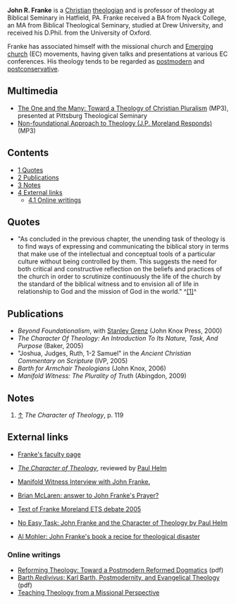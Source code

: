 **John R. Franke** is a [Christian](Christian "Christian")
[theologian](Theologian "Theologian") and is professor of theology
at Biblical Seminary in Hatfield, PA. Franke received a BA from
Nyack College, an MA from Biblical Theological Seminary, studied at
Drew University, and received his D.Phil. from the University of
Oxford.

Franke has associated himself with the missional church and
[Emerging church](Emerging_church "Emerging church") (EC)
movements, having given talks and presentations at various EC
conferences. His theology tends to be regarded as
[postmodern](Postmodern "Postmodern") and
[postconservative](Postconservative "Postconservative").


## Multimedia

-   [The One and the Many: Toward a Theology of Christian Pluralism](http://www.ptsstudents.org/ptsaudio/special/ecc/03_lecture.mp3)
    (MP3), presented at Pittsburg Theological Seminary
-   [Non-foundational Approach to Theology (J.P. Moreland Responds)](http://ibri.org/MP3/2006-Franke-Moreland.mp3)
    (MP3)

## Contents

-   [1 Quotes](#Quotes)
-   [2 Publications](#Publications)
-   [3 Notes](#Notes)
-   [4 External links](#External_links)
    -   [4.1 Online writings](#Online_writings)


## Quotes

-   "As concluded in the previous chapter, the unending task of
    theology is to find ways of expressing and communicating the
    biblical story in terms that make use of the intellectual and
    conceptual tools of a particular culture without being controlled
    by them. This suggests the need for both critical and constructive
    reflection on the beliefs and practices of the church in order to
    scrutinize continuously the life of the church by the standard of
    the biblical witness and to envision all of life in relationship to
    God and the mission of God in the world." ^[[1]](#note-0)^

## Publications

-   *Beyond Foundationalism*, with
    [Stanley Grenz](Stanley_Grenz "Stanley Grenz") (John Knox Press,
    2000)
-   *The Character Of Theology: An Introduction To Its Nature, Task, And Purpose*
    (Baker, 2005)
-   "Joshua, Judges, Ruth, 1-2 Samuel" in the
    *Ancient Christian Commentary on Scripture* (IVP, 2005)
-   *Barth for Armchair Theologians* (John Knox, 2006)
-   *Manifold Witness: The Plurality of Truth* (Abingdon, 2009)

## Notes

1.  [↑](#ref-0) *The Character of Theology*, p. 119

## External links

-   [Franke's faculty page](http://www.biblical.edu/index.php/john-franke)
-   [*The Character of Theology*](http://www.reformation21.com/Past_Issues/November_2005_Home/Shelf_Life/Shelf_Life/113/vobId__1184/),
    reviewed by [Paul Helm](Paul_Helm "Paul Helm")
-   [Manifold Witness Interview with John Franke.](http://blogs.christianbook.com/blogs/academic/2010/04/06/manifold-witness-the-plurality-of-truth-an-interview-with-john-franke-booknotes/)

-   [Brian McLaren: answer to John Franke's Prayer?](http://postbiblical.info/index.php?option=com_content&task=view&id=57&Itemid=40)
-   [Text of Franke Moreland ETS debate 2005](http://postbiblical.info/index.php?option=com_content&task=view&id=33&Itemid=41)
-   [No Easy Task: John Franke and the Character of Theology by Paul Helm](http://postbiblical.info/index.php?option=com_content&task=view&id=92&Itemid=83)

-   [Al Mohler: John Franke's book a recipe for theological disaster](http://postbiblical.info/index.php?option=com_content&task=view&id=143&Itemid=32)



### Online writings

-   [Reforming Theology: Toward a Postmodern Reformed Dogmatics](http://www.ptsstudents.org/ECC/Franke/ReformingTheology.pdf)
    (pdf)
-   [Barth *Redivivus*: Karl Barth, Postmodernity, and Evangelical Theology](http://www.ptsstudents.org/ECC/Franke/BarthRedivivus.pdf)
    (pdf)
-   [Teaching Theology from a Missional Perspective](http://docs.google.com/viewer?url=http://www.gemeentes.co.za/Pdf/TeachingMissionalTheology.pdf)



